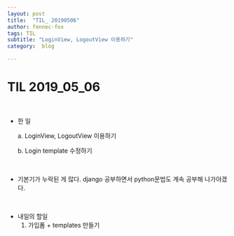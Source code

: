 ```yaml
---
layout: post
title:  "TIL_ 20190506"
author: fennec-fox
tags: TIL
subtitle: "LoginView, LogoutView 이용하기"
category:  blog

---
```




# TIL 2019_05_06

<br>

- 한 일
  
  a.  LoginView, LogoutView 이용하기
  
  b.  Login template 수정하기
  
  

<br>

- 기본기가 누락된 게 많다. django 공부하면서 python문법도 계속 공부해 나가야겠다. 

  

<br>

- 내일의 할일
  1. 가입폼 + templates 만들기
  
     

